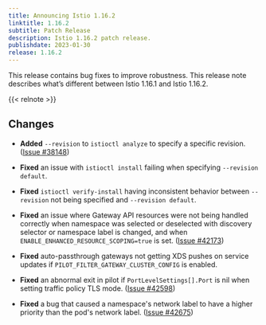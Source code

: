 ```yaml
---
title: Announcing Istio 1.16.2
linktitle: 1.16.2
subtitle: Patch Release
description: Istio 1.16.2 patch release.
publishdate: 2023-01-30
release: 1.16.2
---
```


This release contains bug fixes to improve robustness. This release note describes what’s different between Istio 1.16.1 and Istio 1.16.2.

{{< relnote >}}

## Changes

- **Added** `--revision` to `istioctl analyze` to specify a specific revision.
  ([Issue #38148](https://github.com/istio/istio/issues/38148))

- **Fixed** an issue with `istioctl install` failing when specifying `--revision default`.

- **Fixed** `istioctl verify-install` having inconsistent behavior between `--revision` not being specified and `--revision default`.

- **Fixed** an issue where Gateway API resources were not being handled correctly when namespace was selected or deselected with discovery selector or namespace label is changed, and when `ENABLE_ENHANCED_RESOURCE_SCOPING=true` is set.  ([Issue #42173](https://github.com/istio/istio/issues/42173))

- **Fixed** auto-passthrough gateways not getting XDS pushes on service updates if `PILOT_FILTER_GATEWAY_CLUSTER_CONFIG` is enabled.

- **Fixed** an abnormal exit in pilot if `PortLevelSettings[].Port` is nil when setting traffic policy TLS mode.  ([Issue #42598](https://github.com/istio/istio/issues/42598))

- **Fixed** a bug that caused a namespace's network label to have a higher priority than the pod's network label.  ([Issue #42675](https://github.com/istio/istio/issues/42675))
